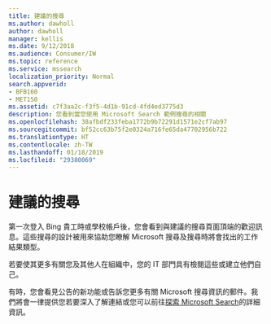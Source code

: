 ```yaml
---
title: 建議的搜尋
ms.author: dawholl
author: dawholl
manager: kellis
ms.date: 9/12/2018
ms.audience: Consumer/IW
ms.topic: reference
ms.service: mssearch
localization_priority: Normal
search.appverid:
- BFB160
- MET150
ms.assetid: c7f3aa2c-f3f5-4d1b-91cd-4fd4ed3775d3
description: 您看到當您使用 Microsoft Search 範例搜尋的相關
ms.openlocfilehash: 38afbdf233feba1772b9b72291d1571e2cf7ab97
ms.sourcegitcommit: bf52cc63b75f2e0324a716fe65da47702956b722
ms.translationtype: HT
ms.contentlocale: zh-TW
ms.lasthandoff: 01/18/2019
ms.locfileid: "29380069"
---
```

# <a name="suggested-searches"></a>建議的搜尋

第一次登入 Bing 貴工時或學校帳戶後，您會看到與建議的搜尋頁面頂端的歡迎訊息。這些搜尋的設計被用來協助您瞭解 Microsoft 搜尋及搜尋時將會找出的工作結果類型。
  
若要使其更多有關您及其他人在組織中，您的 IT 部門具有檢閱這些或建立他們自己。
  
有時，您會看見公告的新功能或告訴您更多有關 Microsoft 搜尋資訊的郵件。我們將會一律提供您若要深入了解連結或您可以前往[探索 Microsoft Search](https://www.bing.com/business/explore)的詳細資訊。 

  

